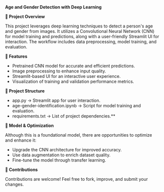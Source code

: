 **Age and Gender Detection with Deep Learning**

**📌 Project Overview**

This project leverages deep learning techniques to detect a person's age and gender from images. It utilizes a Convolutional Neural Network (CNN) for model training and predictions, along with a user-friendly Streamlit UI for interaction. The workflow includes data preprocessing, model training, and evaluation.


**🚀 Features**

- Pretrained CNN model for accurate and efficient predictions.
- Image preprocessing to enhance input quality.
- Streamlit-based UI for an interactive user experience.
- Visualization of training and validation performance metrics.

**📂 Project Structure**

- app.py → Streamlit app for user interaction.
- age-gender-identification.ipynb → Script for model training and evaluation.
- requirements.txt → List of project dependencies.**

**📌 Model & Optimization**

Although this is a foundational model, there are opportunities to optimize and enhance it:
- Upgrade the CNN architecture for improved accuracy.
- Use data augmentation to enrich dataset quality.
- Fine-tune the model through transfer learning.

**🤝 Contributions**

Contributions are welcome! Feel free to fork, improve, and submit your changes.








